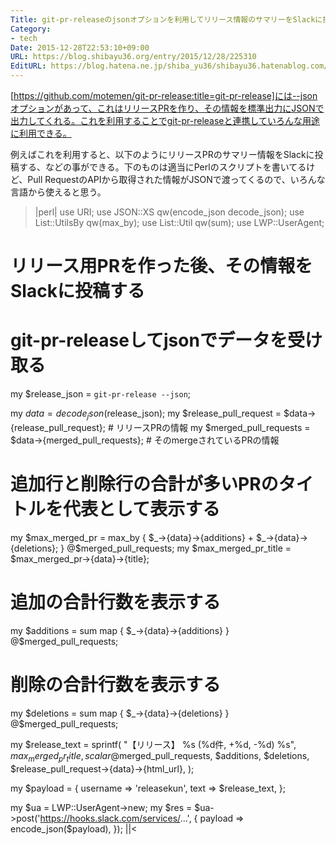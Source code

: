 ```yaml
---
Title: git-pr-releaseのjsonオプションを利用してリリース情報のサマリーをSlackに投稿する
Category:
- tech
Date: 2015-12-28T22:53:10+09:00
URL: https://blog.shibayu36.org/entry/2015/12/28/225310
EditURL: https://blog.hatena.ne.jp/shiba_yu36/shibayu36.hatenablog.com/atom/entry/6653586347150497321
---
```


[https://github.com/motemen/git-pr-release:title=git-pr-release]には--jsonオプションがあって、これはリリースPRを作り、その情報を標準出力にJSONで出力してくれる。これを利用することでgit-pr-releaseと連携していろんな用途に利用できる。

例えばこれを利用すると、以下のようにリリースPRのサマリー情報をSlackに投稿する、などの事ができる。下のものは適当にPerlのスクリプトを書いてるけど、Pull RequestのAPIから取得された情報がJSONで渡ってくるので、いろんな言語から使えると思う。

>|perl|
use URI;
use JSON::XS qw(encode_json decode_json);
use List::UtilsBy qw(max_by);
use List::Util qw(sum);
use LWP::UserAgent;

# リリース用PRを作った後、その情報をSlackに投稿する

# git-pr-releaseしてjsonでデータを受け取る
my $release_json = `git-pr-release --json`;

my $data = decode_json($release_json);
my $release_pull_request = $data->{release_pull_request}; # リリースPRの情報
my $merged_pull_requests = $data->{merged_pull_requests}; # そのmergeされているPRの情報

# 追加行と削除行の合計が多いPRのタイトルを代表として表示する
my $max_merged_pr = max_by {
    $_->{data}->{additions} + $_->{data}->{deletions};
} @$merged_pull_requests;
my $max_merged_pr_title = $max_merged_pr->{data}->{title};

# 追加の合計行数を表示する
my $additions = sum map { $_->{data}->{additions} } @$merged_pull_requests;

# 削除の合計行数を表示する
my $deletions = sum map { $_->{data}->{deletions} } @$merged_pull_requests;

my $release_text = sprintf(
    "【リリース】 %s (%d件, +%d, -%d) %s",
    $max_merged_pr_title,
    scalar @$merged_pull_requests,
    $additions,
    $deletions,
    $release_pull_request->{data}->{html_url},
);

my $payload = {
    username => 'releasekun',
    text  => $release_text,
};

my $ua = LWP::UserAgent->new;
my $res = $ua->post('https://hooks.slack.com/services/...', {
    payload => encode_json($payload),
});
||<

